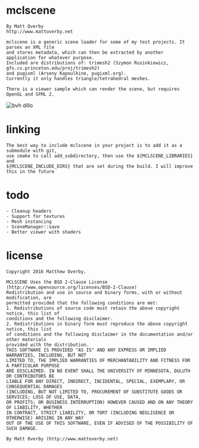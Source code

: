# mclscene

	By Matt Overby
	http://www.mattoverby.net

	mclscene is a generic scene loader for some of my test projects. It parses an XML file
	and stores metadata, which can then be extracted by another application for whatever purpose.
	Included are distributions of: trimesh2 (Szymon Rusinkiewicz, gfx.cs.princeton.edu/proj/trimesh2)
	and pugixml (Arseny Kapoulkine, pugixml.org).
	Currently it only handles triangle/tetrahedral meshes.

	There is a viewer sample which can render the scene, but requires OpenGL and SFML 2.

![bvh dillo](https://github.com/over0219/mclscene/raw/master/doc/dillo.png "BVH Dillo")

# linking

	The best way to include mclscene in your project is to add it as a submodule with git,
	use cmake to call add_subdirectory, then use the ${MCLSCENE_LIBRARIES} and
	${MCLSCENE_INCLUDE_DIRS} that are set during the build. I will improve this in the future

# todo

	- Cleanup headers
	- Support for textures
	- Mesh instancing
	- SceneManager::save
	- Better viewer with shaders

# license

	Copyright 2016 Matthew Overby.
	
	MCLSCENE Uses the BSD 2-Clause License (http://www.opensource.org/licenses/BSD-2-Clause)
	Redistribution and use in source and binary forms, with or without modification, are
	permitted provided that the following conditions are met:
	1. Redistributions of source code must retain the above copyright notice, this list of
	conditions and the following disclaimer.
	2. Redistributions in binary form must reproduce the above copyright notice, this list
	of conditions and the following disclaimer in the documentation and/or other materials
	provided with the distribution.
	THIS SOFTWARE IS PROVIDED "AS IS" AND ANY EXPRESS OR IMPLIED WARRANTIES, INCLUDING, BUT NOT
	LIMITED TO, THE IMPLIED WARRANTIES OF MERCHANTABILITY AND FITNESS FOR  A PARTICULAR PURPOSE
	ARE DISCLAIMED. IN NO EVENT SHALL THE UNIVERSITY OF MINNESOTA, DULUTH OR CONTRIBUTORS BE 
	LIABLE FOR ANY DIRECT, INDIRECT, INCIDENTAL, SPECIAL, EXEMPLARY, OR CONSEQUENTIAL DAMAGES
	(INCLUDING, BUT NOT LIMITED TO, PROCUREMENT OF SUBSTITUTE GOODS OR SERVICES; LOSS OF USE, DATA,
	OR PROFITS; OR BUSINESS INTERRUPTION) HOWEVER CAUSED AND ON ANY THEORY OF LIABILITY, WHETHER
	IN CONTRACT, STRICT LIABILITY, OR TORT (INCLUDING NEGLIGENCE OR OTHERWISE) ARISING IN ANY WAY
	OUT OF THE USE OF THIS SOFTWARE, EVEN IF ADVISED OF THE POSSIBILITY OF SUCH DAMAGE.
	
	By Matt Overby (http://www.mattoverby.net)
